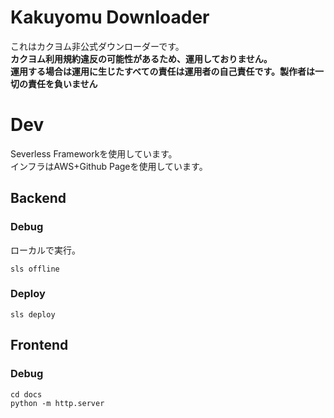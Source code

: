 # Kakuyomu Downloader
これはカクヨム非公式ダウンローダーです。   
**カクヨム利用規約違反の可能性があるため、運用しておりません。**    
**運用する場合は運用に生じたすべての責任は運用者の自己責任です。製作者は一切の責任を負いません**

# Dev
Severless Frameworkを使用しています。   
インフラはAWS+Github Pageを使用しています。

## Backend
### Debug
ローカルで実行。
```shell
sls offline
```
### Deploy
```shell
sls deploy
```

## Frontend
### Debug
```shell
cd docs
python -m http.server
```
